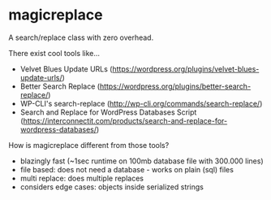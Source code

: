 # magicreplace
A search/replace class with zero overhead.

There exist cool tools like...

* Velvet Blues Update URLs (https://wordpress.org/plugins/velvet-blues-update-urls/)
* Better Search Replace (https://wordpress.org/plugins/better-search-replace/)
* WP-CLI's search-replace (http://wp-cli.org/commands/search-replace/)
* Search and Replace for WordPress Databases Script (https://interconnectit.com/products/search-and-replace-for-wordpress-databases/)

How is magicreplace different from those tools?

* blazingly fast (~1sec runtime on 100mb database file with 300.000 lines)
* file based: does not need a database - works on plain (sql) files
* multi replace: does multiple replaces
* considers edge cases: objects inside serialized strings

